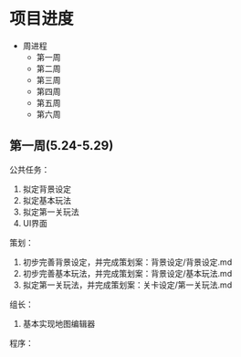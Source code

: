 # 项目进度

- 周进程
  - 第一周
  - 第二周
  - 第三周
  - 第四周
  - 第五周
  - 第六周

## 第一周(5.24-5.29)
公共任务：
1. 拟定背景设定
2. 拟定基本玩法
3. 拟定第一关玩法
4. UI界面

策划：
1. 初步完善背景设定，并完成策划案：背景设定/背景设定.md
2. 初步完善基本玩法，并完成策划案：背景设定/基本玩法.md
3. 拟定第一关玩法，并完成策划案：关卡设定/第一关玩法.md

组长：
1. 基本实现地图编辑器

程序：